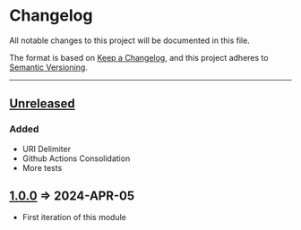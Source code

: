 # Changelog

All notable changes to this project will be documented in this file.

The format is based on [Keep a Changelog](https://keepachangelog.com/en/1.0.0/),
and this project adheres to [Semantic Versioning](https://semver.org/spec/v2.0.0.html).

* * *

## [Unreleased]

### Added

- URI Delimiter
- Github Actions Consolidation
- More tests




## [1.0.0] => 2024-APR-05

- First iteration of this module

[Unreleased]: https://github.com/ortus-boxlang/bx-derby/compare/v1.0.0...HEAD

[1.0.0]: https://github.com/ortus-boxlang/bx-derby/compare/0e184187571aa2ba70d843d2f38da4ce8f692f5a...v1.0.0
